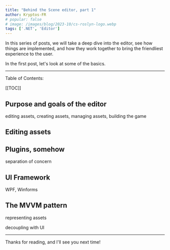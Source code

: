 ```yaml
---
title: "Behind the Scene editor, part 1"
author: Kryptos-FR
# popular: false
# image: /images/blog/2023-10/cs-roslyn-logo.webp
tags: ['.NET', 'Editor']
---
```


In this series of posts, we will take a deep dive into the editor, see how things are implemented, and how they work together to bring the friendliest experience to the user.

In the first post, let's look at some of the basics.

---

Table of Contents:

[[TOC]]

## Purpose and goals of the editor

editing assets, creating assets, managing assets, building the game

## Editing assets

## Plugins, somehow

separation of concern

## UI Framework

WPF, Winforms

## The MVVM pattern

representing assets

decoupling with UI

---

Thanks for reading, and I'll see you next time!
